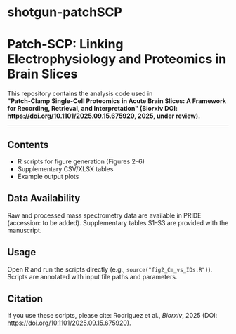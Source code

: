 # shotgun-patchSCP
# Patch-SCP: Linking Electrophysiology and Proteomics in Brain Slices

This repository contains the analysis code used in  
**"Patch-Clamp Single-Cell Proteomics in Acute Brain Slices: A Framework for Recording, Retrieval, and Interpretation" (Biorxiv DOI: https://doi.org/10.1101/2025.09.15.675920, 2025, under review).**

---

## Contents
- R scripts for figure generation (Figures 2–6)
- Supplementary CSV/XLSX tables
- Example output plots

## Data Availability
Raw and processed mass spectrometry data are available in PRIDE (accession: to be added). Supplementary tables S1–S3 are provided with the manuscript.

## Usage
Open R and run the scripts directly (e.g., `source("fig2_Cm_vs_IDs.R")`). Scripts are annotated with input file paths and parameters.

## Citation
If you use these scripts, please cite:
Rodriguez et al., *Biorxiv*, 2025 (DOI: https://doi.org/10.1101/2025.09.15.675920).
